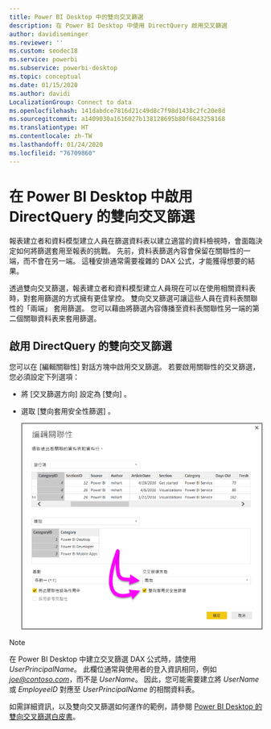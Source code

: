 ```yaml
---
title: Power BI Desktop 中的雙向交叉篩選
description: 在 Power BI Desktop 中使用 DirectQuery 啟用交叉篩選
author: davidiseminger
ms.reviewer: ''
ms.custom: seodec18
ms.service: powerbi
ms.subservice: powerbi-desktop
ms.topic: conceptual
ms.date: 01/15/2020
ms.author: davidi
LocalizationGroup: Connect to data
ms.openlocfilehash: 141dabdce7816d21c49d8c7f98d1438c2fc20e8d
ms.sourcegitcommit: a1409030a1616027b138128695b80f6843258168
ms.translationtype: HT
ms.contentlocale: zh-TW
ms.lasthandoff: 01/24/2020
ms.locfileid: "76709860"
---
```

# <a name="enable-bidirectional-cross-filtering-for-directquery-in-power-bi-desktop"></a>在 Power BI Desktop 中啟用 DirectQuery 的雙向交叉篩選

報表建立者和資料模型建立人員在篩選資料表以建立適當的資料檢視時，會面臨決定如何將篩選套用至報表的挑戰。 先前，資料表篩選內容會保留在關聯性的一端，而不會在另一端。 這種安排通常需要複雜的 DAX 公式，才能獲得想要的結果。

透過雙向交叉篩選，報表建立者和資料模型建立人員現在可以在使用相關資料表時，對套用篩選的方式擁有更佳掌控。 雙向交叉篩選可讓這些人員在資料表關聯性的「兩端」  套用篩選。 您可以藉由將篩選內容傳播至資料表關聯性另一端的第二個關聯資料表來套用篩選。

## <a name="enable-bidirectional-cross-filtering-for-directquery"></a>啟用 DirectQuery 的雙向交叉篩選

您可以在 [編輯關聯性]  對話方塊中啟用交叉篩選。 若要啟用關聯性的交叉篩選，您必須設定下列選項：

* 將 [交叉篩選方向]  設定為 [雙向]  。
* 選取 [雙向套用安全性篩選]  。

  ![設定 Power BI Desktop 中的雙向交叉篩選。](media/desktop-bidirectional-filtering/bidirectional-filtering_2.png)

> [!NOTE]
> 在 Power BI Desktop 中建立交叉篩選 DAX 公式時，請使用 *UserPrincipalName*。 此欄位通常與使用者的登入資訊相同，例如 <em>joe@contoso.com</em>，而不是 *UserName*。 因此，您可能需要建立將 *UserName* 或 *EmployeeID* 對應至 *UserPrincipalName* 的相關資料表。

如需詳細資訊，以及雙向交叉篩選如何運作的範例，請參閱 [Power BI Desktop 的雙向交叉篩選白皮書](https://download.microsoft.com/download/2/7/8/2782DF95-3E0D-40CD-BFC8-749A2882E109/Bidirectional%20cross-filtering%20in%20Analysis%20Services%202016%20and%20Power%20BI.docx)。

